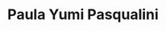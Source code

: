 ---
title: Paula Yumi Pasqualini
layout: fellow
img: https://avatars.githubusercontent.com/u/52749105?v=4
location: berlin, DE
email: pypasofar@gmail.com
linkedin: https://linkedin.com/in/paula-pasqualini
twitter: xx
github: https://github.com/pypas
description: I'm a Software Engineer from Brazil, currently working in Germany as a Backend Developer. 
university: Universidade de São Paulo, Brazil
interests: Basketball, violin/guitar/ukulele, learning new languages, travelling...
programming-languages: Ruby, Python, Javascript, C#
---